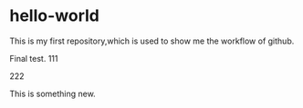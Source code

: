 # hello-world
This is my first repository,which is used to show me the workflow of github.

Final test. 111

222

This is something new.
